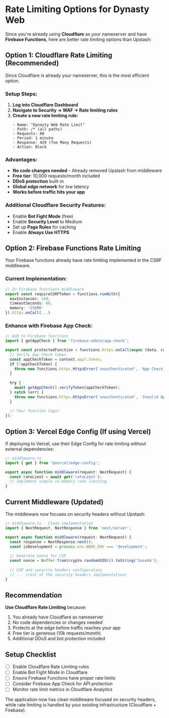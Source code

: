 # Rate Limiting Options for Dynasty Web

Since you're already using **Cloudflare** as your nameserver and have **Firebase Functions**, here are better rate limiting options than Upstash:

## Option 1: Cloudflare Rate Limiting (Recommended)

Since Cloudflare is already your nameserver, this is the most efficient option.

### Setup Steps:

1. **Log into Cloudflare Dashboard**
2. **Navigate to Security → WAF → Rate limiting rules**
3. **Create a new rate limiting rule:**
   ```
   - Name: "Dynasty Web Rate Limit"
   - Path: /* (all paths)
   - Requests: 60
   - Period: 1 minute
   - Response: 429 (Too Many Requests)
   - Action: Block
   ```

### Advantages:
- **No code changes needed** - Already removed Upstash from middleware
- **Free tier**: 10,000 requests/month included
- **DDoS protection** built-in
- **Global edge network** for low latency
- **Works before traffic hits your app**

### Additional Cloudflare Security Features:
- Enable **Bot Fight Mode** (free)
- Enable **Security Level** to Medium
- Set up **Page Rules** for caching
- Enable **Always Use HTTPS**

## Option 2: Firebase Functions Rate Limiting

Your Firebase functions already have rate limiting implemented in the CSRF middleware.

### Current Implementation:
```typescript
// In Firebase functions middleware
export const requireCSRFToken = functions.runWith({
  maxInstances: 100,
  timeoutSeconds: 60,
  memory: '256MB'
}).https.onCall(...)
```

### Enhance with Firebase App Check:
```typescript
// Add to Firebase functions
import { getAppCheck } from 'firebase-admin/app-check';

export const protectedFunction = functions.https.onCall(async (data, context) => {
  // Verify App Check token
  const appCheckToken = context.app?.token;
  if (!appCheckToken) {
    throw new functions.https.HttpsError('unauthenticated', 'App Check token missing');
  }
  
  try {
    await getAppCheck().verifyToken(appCheckToken);
  } catch (err) {
    throw new functions.https.HttpsError('unauthenticated', 'Invalid App Check token');
  }
  
  // Your function logic
});
```

## Option 3: Vercel Edge Config (If using Vercel)

If deploying to Vercel, use their Edge Config for rate limiting without external dependencies:

```typescript
// middleware.ts
import { get } from '@vercel/edge-config';

export async function middleware(request: NextRequest) {
  const rateLimit = await get('rateLimit');
  // Implement simple in-memory rate limiting
}
```

## Current Middleware (Updated)

The middleware now focuses on security headers without Upstash:

```typescript
// middleware.ts - Clean implementation
import { NextRequest, NextResponse } from 'next/server';

export async function middleware(request: NextRequest) {
  const response = NextResponse.next();
  const isDevelopment = process.env.NODE_ENV === 'development';
  
  // Generate nonce for CSP
  const nonce = Buffer.from(crypto.randomUUID()).toString('base64');
  
  // CSP and security headers configuration
  // ... (rest of the security headers implementation)
}
```

## Recommendation

**Use Cloudflare Rate Limiting** because:
1. You already have Cloudflare as nameserver
2. No code dependencies or changes needed
3. Protects at the edge before traffic reaches your app
4. Free tier is generous (10k requests/month)
5. Additional DDoS and bot protection included

## Setup Checklist

- [ ] Enable Cloudflare Rate Limiting rules
- [ ] Enable Bot Fight Mode in Cloudflare
- [ ] Ensure Firebase Functions have proper rate limits
- [ ] Consider Firebase App Check for API protection
- [ ] Monitor rate limit metrics in Cloudflare Analytics

The application now has clean middleware focused on security headers, while rate limiting is handled by your existing infrastructure (Cloudflare + Firebase).